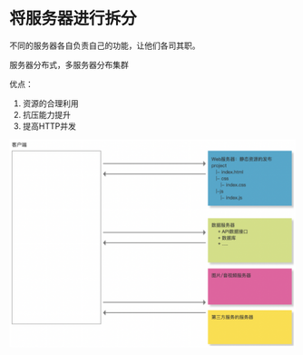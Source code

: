 # 将服务器进行拆分

不同的服务器各自负责自己的功能，让他们各司其职。

服务器分布式，多服务器分布集群

优点：

1. 资源的合理利用
2. 抗压能力提升
3. 提高HTTP并发

![拆分服务器优化](../../../前端图片/浏览器/拆分服务器优化.PNG)